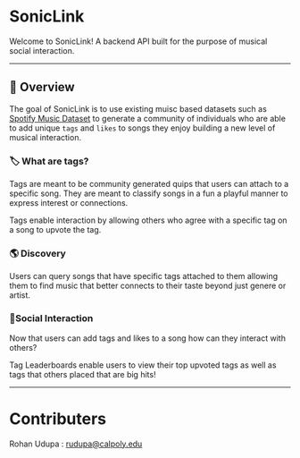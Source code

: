 # SonicLink

Welcome to SonicLink! A backend API built for the purpose of musical social interaction.

---

## 📌 Overview

The goal of SonicLink is to use existing muisc based datasets such as [Spotify Music Dataset](https://www.kaggle.com/datasets/solomonameh/spotify-music-dataset) to generate a community of individuals who are able to add unique `tags` and  `likes` to songs they enjoy building a new level of musical interaction.

### 🏷️ What are tags?
 Tags are meant to be community generated quips that users can attach to a specific song. They are meant to classify songs in a fun a playful manner to express interest or connections. 

 Tags enable interaction by allowing others who agree with a specific tag on a song to upvote the tag.

### 🌎 Discovery

Users can query songs that have specific tags attached to them allowing them to find music that better connects to their taste beyond just genere or artist.


### 👥Social Interaction
Now that users can add tags and likes to a song how can they interact with others? 

Tag Leaderboards enable users to view their top upvoted tags as well as tags that others placed that are big hits!

---

# Contributers

Rohan Udupa : rudupa@calpoly.edu



